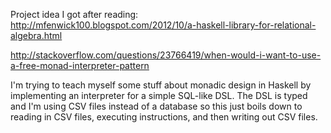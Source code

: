 Project idea I got after reading:
http://mfenwick100.blogspot.com/2012/10/a-haskell-library-for-relational-algebra.html

http://stackoverflow.com/questions/23766419/when-would-i-want-to-use-a-free-monad-interpreter-pattern

I'm trying to teach myself some stuff about monadic design in Haskell by implementing an interpreter for a simple SQL-like DSL. The DSL is typed and I'm using CSV files instead of a database so this just boils down to reading in CSV files, executing instructions, and then writing out CSV files.